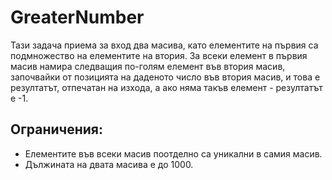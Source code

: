 # GreaterNumber

Тази задача приема за вход два масива, като елементите на първия са подмножество на елементите на втория. За всеки елемент в първия масив намира следващия по-голям елемент във втория масив, започвайки от позицията на даденото число във втория масив, и това е резултатът, отпечатан на изхода, а ако няма такъв елемент - резултатът е -1.

Ограничения:
-
- Елементите във всеки масив поотделно са уникални в самия масив.
- Дължината на двата масива е до 1000.
